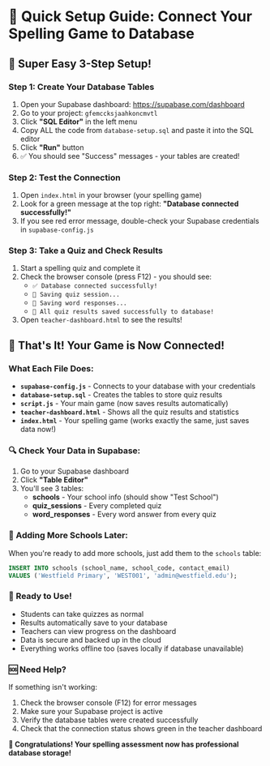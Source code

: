 # 🎯 Quick Setup Guide: Connect Your Spelling Game to Database

## 🚀 Super Easy 3-Step Setup!

### Step 1: Create Your Database Tables
1. Open your Supabase dashboard: https://supabase.com/dashboard
2. Go to your project: `gfemccksjaahkoncmvtl`
3. Click **"SQL Editor"** in the left menu
4. Copy ALL the code from `database-setup.sql` and paste it into the SQL editor
5. Click **"Run"** button
6. ✅ You should see "Success" messages - your tables are created!

### Step 2: Test the Connection
1. Open `index.html` in your browser (your spelling game)
2. Look for a green message at the top right: **"Database connected successfully!"**
3. If you see red error message, double-check your Supabase credentials in `supabase-config.js`

### Step 3: Take a Quiz and Check Results
1. Start a spelling quiz and complete it
2. Check the browser console (press F12) - you should see:
   - `✅ Database connected successfully!`
   - `💾 Saving quiz session...`
   - `📝 Saving word responses...`
   - `🎉 All quiz results saved successfully to database!`
3. Open `teacher-dashboard.html` to see the results!

## 🎉 That's It! Your Game is Now Connected!

### What Each File Does:
- **`supabase-config.js`** - Connects to your database with your credentials
- **`database-setup.sql`** - Creates the tables to store quiz results
- **`script.js`** - Your main game (now saves results automatically)
- **`teacher-dashboard.html`** - Shows all the quiz results and statistics
- **`index.html`** - Your spelling game (works exactly the same, just saves data now!)

### 🔍 Check Your Data in Supabase:
1. Go to your Supabase dashboard
2. Click **"Table Editor"** 
3. You'll see 3 tables:
   - **schools** - Your school info (should show "Test School")
   - **quiz_sessions** - Every completed quiz
   - **word_responses** - Every word answer from every quiz

### 🏫 Adding More Schools Later:
When you're ready to add more schools, just add them to the `schools` table:
```sql
INSERT INTO schools (school_name, school_code, contact_email) 
VALUES ('Westfield Primary', 'WEST001', 'admin@westfield.edu');
```

### 🎯 Ready to Use!
- Students can take quizzes as normal
- Results automatically save to your database
- Teachers can view progress on the dashboard
- Data is secure and backed up in the cloud
- Everything works offline too (saves locally if database unavailable)

### 🆘 Need Help?
If something isn't working:
1. Check the browser console (F12) for error messages
2. Make sure your Supabase project is active
3. Verify the database tables were created successfully
4. Check that the connection status shows green in the teacher dashboard

**🎉 Congratulations! Your spelling assessment now has professional database storage!** 